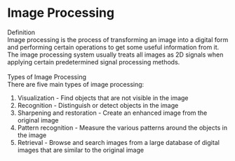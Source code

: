 # Image Processing

Definition 
<br />
Image processing is the process of transforming an image into a digital form and performing certain operations to get some useful information from it. The image processing system usually treats all images as 2D signals when applying certain predetermined signal processing methods.
<br />
<br />
Types of Image Processing
<br />
There are five main types of image processing:

1. Visualization - Find objects that are not visible in the image
2. Recognition - Distinguish or detect objects in the image
3. Sharpening and restoration - Create an enhanced image from the original image
4. Pattern recognition - Measure the various patterns around the objects in the image
5. Retrieval - Browse and search images from a large database of digital images that are similar to the original image
